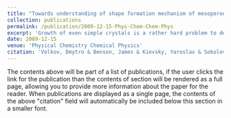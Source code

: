 ```yaml
---
title: "Towards understanding of shape formation mechanism of mesoporous silica particles"
collection: publications
permalink: /publication/2009-12-15-Phys-Chem-Chem-Phys
excerpt: 'Growth of even simple crystals is a rather hard problem to describe because of the non-equilibrium nature of the process. Meso(nano)porous silica particles, which are self-assembled in a sol-gel template synthesis, demonstrate an example of shapes of high complexity, similar to those observed in the biological world. Despite such complexity, here we present the evidence that at least a part of the formation of these shapes is an equilibrium process. We demonstrate it for an example of mesoporous fibers, one of the abundant shapes. We present a quantitative proof that the fiber free energy is described by the Boltzmann distribution, which is predicted by the equilibrium thermodynamics. This finding may open up new ground for a quantitative description of the morphogenesis of complex self-assembled shapes, including biological hierarchy.'
date: 2009-12-15
venue: 'Physical Chemistry Chemical Physics'
citation: 'Volkov, Dmytro & Benson, James & Kievsky, Yaroslav & Sokolov, Igor. (2009). Towards understanding of shape formation mechanism of mesoporous silica particles. Phys Chem Chem Phys. 12. 341-4. 10.1039/b917424a. '
---
```


The contents above will be part of a list of publications, if the user clicks the link for the publication than the contents of section will be rendered as a full page, allowing you to provide more information about the paper for the reader. When publications are displayed as a single page, the contents of the above "citation" field will automatically be included below this section in a smaller font.
